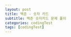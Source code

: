 ```yaml
---
layout: post
title: 백준 - 숫자 카드
subtitle: 백준 숫자카드 문제 풀이 
categories: codingTest
tags: [codingTest]
---
```


